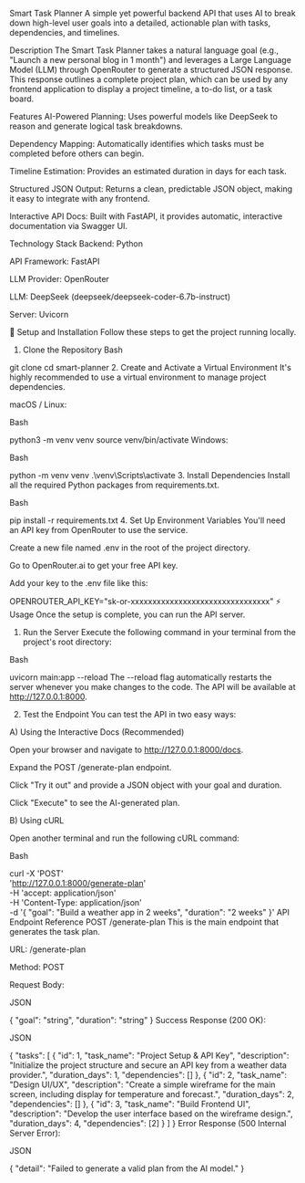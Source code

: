 Smart Task Planner
A simple yet powerful backend API that uses AI to break down high-level user goals into a detailed, actionable plan with tasks, dependencies, and timelines.

Description
The Smart Task Planner takes a natural language goal (e.g., "Launch a new personal blog in 1 month") and leverages a Large Language Model (LLM) through OpenRouter to generate a structured JSON response. This response outlines a complete project plan, which can be used by any frontend application to display a project timeline, a to-do list, or a task board.

Features
AI-Powered Planning: Uses powerful models like DeepSeek to reason and generate logical task breakdowns.

Dependency Mapping: Automatically identifies which tasks must be completed before others can begin.

Timeline Estimation: Provides an estimated duration in days for each task.

Structured JSON Output: Returns a clean, predictable JSON object, making it easy to integrate with any frontend.

Interactive API Docs: Built with FastAPI, it provides automatic, interactive documentation via Swagger UI.

Technology Stack
Backend: Python

API Framework: FastAPI

LLM Provider: OpenRouter

LLM: DeepSeek (deepseek/deepseek-coder-6.7b-instruct)

Server: Uvicorn

🚀 Setup and Installation
Follow these steps to get the project running locally.

1. Clone the Repository
Bash

git clone <your-repository-url>
cd smart-planner
2. Create and Activate a Virtual Environment
It's highly recommended to use a virtual environment to manage project dependencies.

macOS / Linux:

Bash

python3 -m venv venv
source venv/bin/activate
Windows:

Bash

python -m venv venv
.\venv\Scripts\activate
3. Install Dependencies
Install all the required Python packages from requirements.txt.

Bash

pip install -r requirements.txt
4. Set Up Environment Variables
You'll need an API key from OpenRouter to use the service.

Create a new file named .env in the root of the project directory.

Go to OpenRouter.ai to get your free API key.

Add your key to the .env file like this:

OPENROUTER_API_KEY="sk-or-xxxxxxxxxxxxxxxxxxxxxxxxxxxxxxxx"
⚡️ Usage
Once the setup is complete, you can run the API server.

1. Run the Server
Execute the following command in your terminal from the project's root directory:

Bash

uvicorn main:app --reload
The --reload flag automatically restarts the server whenever you make changes to the code. The API will be available at http://127.0.0.1:8000.

2. Test the Endpoint
You can test the API in two easy ways:

A) Using the Interactive Docs (Recommended)

Open your browser and navigate to http://127.0.0.1:8000/docs.

Expand the POST /generate-plan endpoint.

Click "Try it out" and provide a JSON object with your goal and duration.

Click "Execute" to see the AI-generated plan.

B) Using cURL

Open another terminal and run the following cURL command:

Bash

curl -X 'POST' \
  'http://127.0.0.1:8000/generate-plan' \
  -H 'accept: application/json' \
  -H 'Content-Type: application/json' \
  -d '{
  "goal": "Build a weather app in 2 weeks",
  "duration": "2 weeks"
}'
API Endpoint Reference
POST /generate-plan
This is the main endpoint that generates the task plan.

URL: /generate-plan

Method: POST

Request Body:

JSON

{
  "goal": "string",
  "duration": "string"
}
Success Response (200 OK):

JSON

{
  "tasks": [
    {
      "id": 1,
      "task_name": "Project Setup & API Key",
      "description": "Initialize the project structure and secure an API key from a weather data provider.",
      "duration_days": 1,
      "dependencies": []
    },
    {
      "id": 2,
      "task_name": "Design UI/UX",
      "description": "Create a simple wireframe for the main screen, including display for temperature and forecast.",
      "duration_days": 2,
      "dependencies": []
    },
    {
      "id": 3,
      "task_name": "Build Frontend UI",
      "description": "Develop the user interface based on the wireframe design.",
      "duration_days": 4,
      "dependencies": [2]
    }
  ]
}
Error Response (500 Internal Server Error):

JSON

{
  "detail": "Failed to generate a valid plan from the AI model."
}
